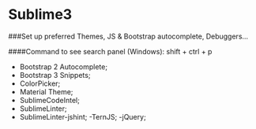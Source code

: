 # Sublime3
###Set up preferred Themes, JS &amp; Bootstrap autocomplete, Debuggers...

####Command to see search panel (Windows): shift + ctrl + p 

- Bootstrap 2 Autocomplete;
- Bootstrap 3 Snippets;
- ColorPicker;
- Material Theme;
- SublimeCodeIntel;
- SublimeLinter;
- SublimeLinter-jshint;
-TernJS;
-jQuery;
